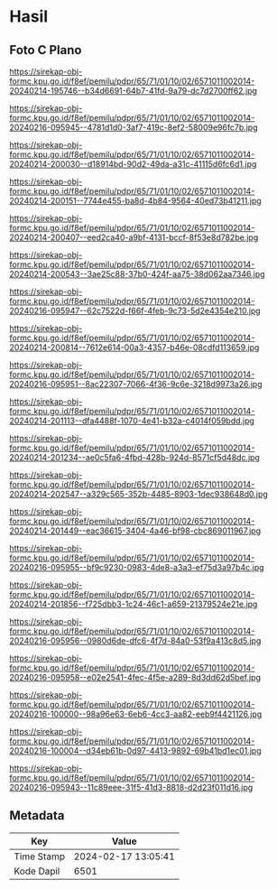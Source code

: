 # Hasil

## Foto C Plano

https://sirekap-obj-formc.kpu.go.id/f8ef/pemilu/pdpr/65/71/01/10/02/6571011002014-20240214-195746--b34d6691-64b7-41fd-9a79-dc7d2700ff62.jpg

https://sirekap-obj-formc.kpu.go.id/f8ef/pemilu/pdpr/65/71/01/10/02/6571011002014-20240216-095945--4781d1d0-3af7-419c-8ef2-58009e96fc7b.jpg

https://sirekap-obj-formc.kpu.go.id/f8ef/pemilu/pdpr/65/71/01/10/02/6571011002014-20240214-200030--d18914bd-90d2-49da-a31c-41115d6fc6d1.jpg

https://sirekap-obj-formc.kpu.go.id/f8ef/pemilu/pdpr/65/71/01/10/02/6571011002014-20240214-200151--7744e455-ba8d-4b84-9564-40ed73b41211.jpg

https://sirekap-obj-formc.kpu.go.id/f8ef/pemilu/pdpr/65/71/01/10/02/6571011002014-20240214-200407--eed2ca40-a9bf-4131-bccf-8f53e8d782be.jpg

https://sirekap-obj-formc.kpu.go.id/f8ef/pemilu/pdpr/65/71/01/10/02/6571011002014-20240214-200543--3ae25c88-37b0-424f-aa75-38d062aa7346.jpg

https://sirekap-obj-formc.kpu.go.id/f8ef/pemilu/pdpr/65/71/01/10/02/6571011002014-20240216-095947--62c7522d-f66f-4feb-9c73-5d2e4354e210.jpg

https://sirekap-obj-formc.kpu.go.id/f8ef/pemilu/pdpr/65/71/01/10/02/6571011002014-20240214-200814--7612e614-00a3-4357-b46e-08cdfd113659.jpg

https://sirekap-obj-formc.kpu.go.id/f8ef/pemilu/pdpr/65/71/01/10/02/6571011002014-20240216-095951--8ac22307-7066-4f36-9c6e-3218d9973a26.jpg

https://sirekap-obj-formc.kpu.go.id/f8ef/pemilu/pdpr/65/71/01/10/02/6571011002014-20240214-201113--dfa4488f-1070-4e41-b32a-c4014f059bdd.jpg

https://sirekap-obj-formc.kpu.go.id/f8ef/pemilu/pdpr/65/71/01/10/02/6571011002014-20240214-201234--ae0c5fa6-4fbd-428b-924d-8571cf5d48dc.jpg

https://sirekap-obj-formc.kpu.go.id/f8ef/pemilu/pdpr/65/71/01/10/02/6571011002014-20240214-202547--a329c565-352b-4485-8903-1dec938648d0.jpg

https://sirekap-obj-formc.kpu.go.id/f8ef/pemilu/pdpr/65/71/01/10/02/6571011002014-20240214-201449--eac36615-3404-4a46-bf98-cbc869011967.jpg

https://sirekap-obj-formc.kpu.go.id/f8ef/pemilu/pdpr/65/71/01/10/02/6571011002014-20240216-095955--bf9c9230-0983-4de8-a3a3-ef75d3a97b4c.jpg

https://sirekap-obj-formc.kpu.go.id/f8ef/pemilu/pdpr/65/71/01/10/02/6571011002014-20240214-201856--f725dbb3-1c24-46c1-a659-21379524e21e.jpg

https://sirekap-obj-formc.kpu.go.id/f8ef/pemilu/pdpr/65/71/01/10/02/6571011002014-20240216-095956--0980d6de-dfc6-4f7d-84a0-53f9a413c8d5.jpg

https://sirekap-obj-formc.kpu.go.id/f8ef/pemilu/pdpr/65/71/01/10/02/6571011002014-20240216-095958--e02e2541-4fec-4f5e-a289-8d3dd62d5bef.jpg

https://sirekap-obj-formc.kpu.go.id/f8ef/pemilu/pdpr/65/71/01/10/02/6571011002014-20240216-100000--98a96e63-6eb6-4cc3-aa82-eeb9f4421126.jpg

https://sirekap-obj-formc.kpu.go.id/f8ef/pemilu/pdpr/65/71/01/10/02/6571011002014-20240216-100004--d34eb61b-0d97-4413-9892-69b41bd1ec01.jpg

https://sirekap-obj-formc.kpu.go.id/f8ef/pemilu/pdpr/65/71/01/10/02/6571011002014-20240216-095943--11c89eee-31f5-41d3-8818-d2d23f011d16.jpg


## Metadata

| Key        | Value               |
| ---------- | ------------------- |
| Time Stamp | 2024-02-17 13:05:41 |
| Kode Dapil | 6501                |



